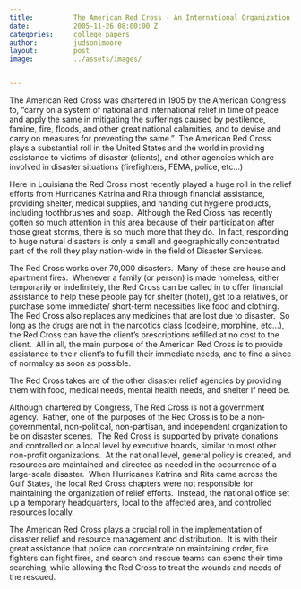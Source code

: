 ```yaml
---
title:			The American Red Cross - An International Organization
date:			2005-11-26 08:00:00 Z
categories:		college papers
author:			judsonlmoore
layout:			post
image:			../assets/images/


---
```


The American Red Cross was chartered in 1905 by the American Congress to, “carry on a system of national and international relief in time of peace and apply the same in mitigating the sufferings caused by pestilence, famine, fire, floods, and other great national calamities, and to devise and carry on measures for preventing the same.”  The American Red Cross plays a substantial roll in the United States and the world in providing assistance to victims of disaster (clients), and other agencies which are involved in disaster situations (firefighters, FEMA, police, etc…)

Here in Louisiana the Red Cross most recently played a huge roll in the relief efforts from Hurricanes Katrina and Rita through financial assistance, providing shelter, medical supplies, and handing out hygiene products, including toothbrushes and soap.  Although the Red Cross has recently gotten so much attention in this area because of their participation after those great storms, there is so much more that they do.  In fact, responding to huge natural disasters is only a small and geographically concentrated part of the roll they play nation-wide in the field of Disaster Services.

The Red Cross works over 70,000 disasters.  Many of these are house and apartment fires.  Whenever a family (or person) is made homeless, either temporarily or indefinitely, the Red Cross can be called in to offer financial assistance to help these people pay for shelter (hotel), get to a relative’s, or purchase some immediate/ short-term necessities like food and clothing.  The Red Cross also replaces any medicines that are lost due to disaster.  So long as the drugs are not in the narcotics class (codeine, morphine, etc…), the Red Cross can have the client’s prescriptions refilled at no cost to the client.  All in all, the main purpose of the American Red Cross is to provide assistance to their client’s to fulfill their immediate needs, and to find a since of normalcy as soon as possible.

The Red Cross takes are of the other disaster relief agencies by providing them with food, medical needs, mental health needs, and shelter if need be.

Although chartered by Congress, The Red Cross is not a government agency.  Rather, one of the purposes of the Red Cross is to be a non-governmental, non-political, non-partisan, and independent organization to be on disaster scenes.  The Red Cross is supported by private donations and controlled on a local level by executive boards, similar to most other non-profit organizations.  At the national level, general policy is created, and resources are maintained and directed as needed in the occurrence of a large-scale disaster.  When Hurricanes Katrina and Rita came across the Gulf States, the local Red Cross chapters were not responsible for maintaining the organization of relief efforts.  Instead, the national office set up a temporary headquarters, local to the affected area, and controlled resources locally.

The American Red Cross plays a crucial roll in the implementation of disaster relief and resource management and distribution.  It is with their great assistance that police can concentrate on maintaining order, fire fighters can fight fires, and search and rescue teams can spend their time searching, while allowing the Red Cross to treat the wounds and needs of the rescued.
